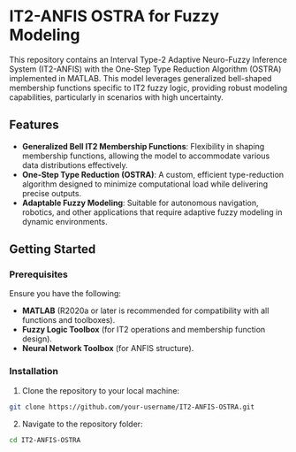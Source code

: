 # IT2-ANFIS OSTRA for Fuzzy Modeling

This repository contains an Interval Type-2 Adaptive Neuro-Fuzzy Inference System (IT2-ANFIS) with the One-Step Type Reduction Algorithm (OSTRA) implemented in MATLAB. This model leverages generalized bell-shaped membership functions specific to IT2 fuzzy logic, providing robust modeling capabilities, particularly in scenarios with high uncertainty.

## Features

- **Generalized Bell IT2 Membership Functions**: Flexibility in shaping membership functions, allowing the model to accommodate various data distributions effectively.
- **One-Step Type Reduction (OSTRA)**: A custom, efficient type-reduction algorithm designed to minimize computational load while delivering precise outputs.
- **Adaptable Fuzzy Modeling**: Suitable for autonomous navigation, robotics, and other applications that require adaptive fuzzy modeling in dynamic environments.

## Getting Started

### Prerequisites

Ensure you have the following:
- **MATLAB** (R2020a or later is recommended for compatibility with all functions and toolboxes).
- **Fuzzy Logic Toolbox** (for IT2 operations and membership function design).
- **Neural Network Toolbox** (for ANFIS structure).

### Installation

1. Clone the repository to your local machine:

```bash
git clone https://github.com/your-username/IT2-ANFIS-OSTRA.git
```

2. Navigate to the repository folder:

```bash
cd IT2-ANFIS-OSTRA
```
